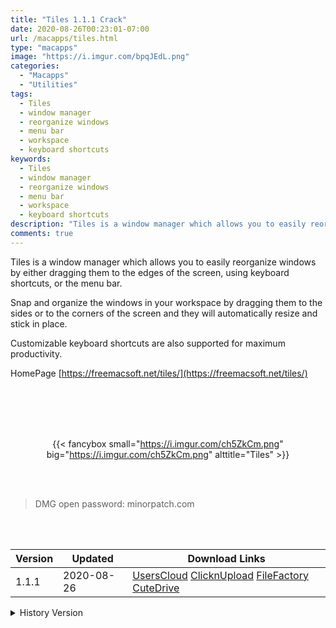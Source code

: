 ```yaml
---
title: "Tiles 1.1.1 Crack"
date: 2020-08-26T00:23:01-07:00
url: /macapps/tiles.html
type: "macapps"
image: "https://i.imgur.com/bpqJEdL.png"
categories:
  - "Macapps"
  - "Utilities"
tags:
  - Tiles
  - window manager
  - reorganize windows
  - menu bar
  - workspace
  - keyboard shortcuts
keywords:
  - Tiles
  - window manager
  - reorganize windows
  - menu bar
  - workspace
  - keyboard shortcuts
description: "Tiles is a window manager which allows you to easily reorganize windows by either dragging them to the edges of the screen, using keyboard shortcuts, or the menu bar"
comments: true
---
```


Tiles is a window manager which allows you to easily reorganize windows by either dragging them to the edges of the screen, using keyboard shortcuts, or the menu bar.

Snap and organize the windows in your workspace by dragging them to the sides or to the corners of the screen and they will automatically resize and stick in place.

Customizable keyboard shortcuts are also supported for maximum productivity.

HomePage [https://freemacsoft.net/tiles/](https://freemacsoft.net/tiles/)

<br/>
<br/>
<script async src="https://pagead2.googlesyndication.com/pagead/js/adsbygoogle.js"></script>
<ins class="adsbygoogle"
     style="display:block; text-align:center;"
     data-ad-layout="in-article"
     data-ad-format="fluid"
     data-ad-client="ca-pub-8746275014476192"
     data-ad-slot="5144997159"></ins>
<script>
     (adsbygoogle = window.adsbygoogle || []).push({});
</script>
<br/>
<br/>


<center>

{{< fancybox small="https://i.imgur.com/ch5ZkCm.png" big="https://i.imgur.com/ch5ZkCm.png" alttitle="Tiles" >}}

</center>

<br/>
<br/>


> DMG open password: minorpatch.com

<br/>

<br/>
<div id="history_version" class="history_version">

| Version | Updated | Download Links |
| ---- | ---- | ---- |
| 1.1.1 | 2020-08-26 | [UsersCloud](https://ouo.io/I747Jbf)   [ClicknUpload](https://ouo.io/SH8j3FQ)   [FileFactory](https://ouo.io/FaWyHI)   [CuteDrive](https://ouo.io/IdyTT1) |
<details>
<summary>History Version</summary>

| Version | Updated | Download Links |
| ---- | ---- | ---- |
| 1.1.0 | 2020-08-23 | [UsersCloud](https://ouo.io/JxyvOt)   [ClicknUpload](https://ouo.io/DXnkNN6)   [FileFactory](https://ouo.io/KAQsHI)   [CuteDrive](https://ouo.io/LVsRrU) |
</details>

</div>
